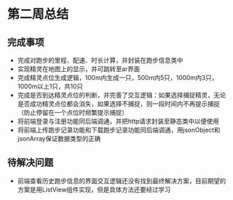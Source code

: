 # 第二周总结

## 完成事项

- 完成对跑步的里程、配速、时长计算，并封装在跑步信息类中
- 实现精灵在地图上的显示，并可跳转至ar界面
- 完成精灵点位生成逻辑，100m内生成一只，500m内5只，1000m内3只，1000m以上1只，共10只
- 完成是否到达精灵点位的判断，并完善了交互逻辑：如果选择捕捉精灵，无论是否成功精灵点位都会消失，如果选择不捕捉，则一段时间内不再提示捕捉（防止停留在一个点位时频繁提示捕捉）
- 将前端登录与注册功能同后端调通，并把http请求封装至静态类中以便使用
- 将前端上传跑步记录功能和下载跑步记录功能同后端调通，用jsonObject和jsonArray保证数据类型的正确

## 待解决问题

- 前端查看历史跑步信息的界面交互逻辑还没有找到最终解决方案，目前期望的方案是用ListView组件实现，但是具体方法还要经过学习

